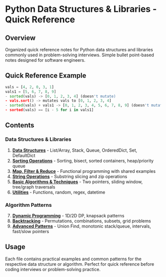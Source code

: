 # Python Data Structures & Libraries - Quick Reference

## Overview
Organized quick reference notes for Python data structures and libraries commonly used in problem-solving interviews. Simple bullet point-based notes designed for software engineers.

## Quick Reference Example
```python
vals = [4, 2, 0, 3, 1]
vals1 = [5, 6, 7, 8, 9]
- sorted(vals) -> [0, 1, 2, 3, 4] (doesn't mutate)
- vals.sort() -> mutates vals to [0, 1, 2, 3, 4]
- sorted(vals) + vals1 -> [0, 1, 2, 3, 4, 5, 6, 7, 8, 9] (doesn't mutate)
- sorted(vals) == [i - 5 for i in vals1]
```

## Contents

### Data Structures & Libraries
1. **[Data Structures](01_Data_Structures.md)** - List/Array, Stack, Queue, OrderedDict, Set, DefaultDict
2. **[Sorting Operations](02_Sorting_Operations.md)** - Sorting, bisect, sorted containers, heap/priority queue
3. **[Map, Filter & Reduce](03_Map_Filter_Reduce.md)** - Functional programming with shared examples
4. **[String Operations](04_String_Operations.md)** - Substring slicing and zip operations
5. **[Basic Algorithms & Techniques](05_Algorithms_Techniques.md)** - Two pointers, sliding window, tree/graph traversals
6. **[Utilities](06_Utilities.md)** - Functions, random, regex, datetime

### Algorithm Patterns
7. **[Dynamic Programming](07_Dynamic_Programming.md)** - 1D/2D DP, knapsack patterns
8. **[Backtracking](08_Backtracking.md)** - Permutations, combinations, subsets, grid problems
9. **[Advanced Patterns](09_Advanced_Patterns.md)** - Union Find, monotonic stack/queue, intervals, fast/slow pointers

## Usage
Each file contains practical examples and common patterns for the respective data structure or algorithm. Perfect for quick reference before coding interviews or problem-solving practice.